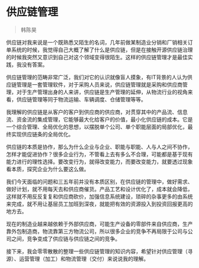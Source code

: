 # 供应链管理

>韩陈昊

供应链对我来说是一个既熟悉又陌生的名词，几年前做某制造业分销和厂销相关订单系统的时候，我觉得自己大概了解了什么是供应链，但是在接触开源供应链治理的时候我突然又意识到自己对这个领域变得很陌生。这样的供应链管理才是最佳实践，我没有答案。

供应链管理的范畴非常广泛，我们对它的认识就像盲人摸象，有IT背景的人认为供应链管理是一套管理软件，对于采购人员来说，供应链管理就是采购和供应商管理，对于生产管理出身的人来讲，供应链是生产管理的延伸，从物流行业的视角来看，供应链管理等同于物流运输、车辆调度、仓储管理等等。

我理解的供应链是从客户的客户到供应商的供应商，对贯穿其中的产品流、信息流、资金流的集成管理，它能够最大化给客户的价值，最小化供应链的成本。它是一个综合管理、全局优化的思想，以摆脱单个公司、单个职能层面的局部优化，最终实现供应链条的全局优化。

供应链的本质是协作，那么为什么企业与企业、职能与职能、人与人之间不协作，怎样才能促进协作？很多企业行为，不管看上去有多么不合理，可能都是基于现有能力进行的理性选择。要改变行为，就得改变能力，而要改变能力，就要透过现象看本质，探究企业为什么要这么做。

我们今天面临的问题和三五年前并没有本质区别，在供应链的管理中，做好需求、做好计划，就不用每天去和供应商催货。产品工艺和设计优化了，成本就会降低，这样就不用反反复复和供应商砍价，加强信息系统建设，琐碎的杂事更多的由系统来完成，就不用让基层员工加班到深夜，就能把有效的资源投入到投资回报更高的地方去。

现在的制造业越来越依赖于外部供应商，可能生产设备的零部件来自供应商，生产靠外包制造商，物流靠第三方物流公司，所以很多企业的竞争不再局限于公司与公司之间，竞争变成了供应链与供应链之间的竞争。

接下来，我会零零散散的整理一些供应链管理的知识内容，希望针对供应管理（寻源）、运营管理（加工）和物流管理（交付）来说说我的理解。


